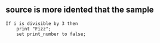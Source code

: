 ## source is more idented that the sample

<!-- source: https://github.com/bennage/reagan/blob/master/test/_reference.code#L10-L12 -->

```pseudocode
If i is divisible by 3 then
    print "Fizz";
    set print_number to false;
```